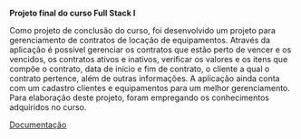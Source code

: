 **Projeto final do curso Full Stack I**

Como projeto de conclusão do curso, foi desenvolvido um projeto para gerenciamento de contratos de locação de equipamentos. Através da aplicação é possível gerenciar os contratos que estão perto de vencer e os vencidos, os contratos ativos e inativos, verificar os valores e os itens que compõe o contrato, data de início e fim de contrato, o cliente a qual o contrato pertence, além de outras informações. A aplicação ainda conta com um cadastro clientes e equipamentos para um melhor gerenciamento.
<br />Para elaboração deste projeto, foram empregando os conhecimentos adquiridos no curso.

[Documentação](https://gitlab.com/junior.joseluizrosa/outsourcing/wikis/home)